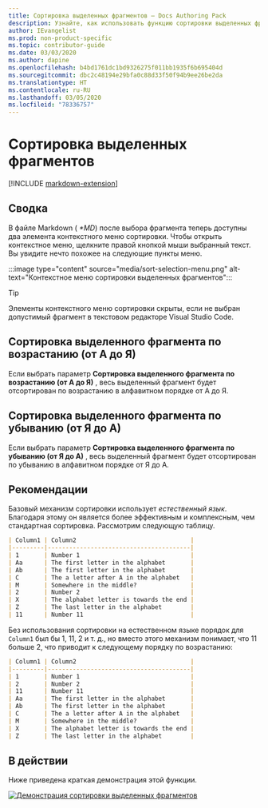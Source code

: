 ```yaml
---
title: Сортировка выделенных фрагментов — Docs Authoring Pack
description: Узнайте, как использовать функцию сортировки выделенных фрагментов в Docs Authoring Pack — расширении Visual Studio Code.
author: IEvangelist
ms.prod: non-product-specific
ms.topic: contributor-guide
ms.date: 03/03/2020
ms.author: dapine
ms.openlocfilehash: b4bd1761dc1bd9326275f011bb1935f6b695404d
ms.sourcegitcommit: dbc2c48194e29bfa0c88d33f50f94b9ee26be2da
ms.translationtype: HT
ms.contentlocale: ru-RU
ms.lasthandoff: 03/05/2020
ms.locfileid: "78336757"
---
```

# <a name="sort-selection"></a>Сортировка выделенных фрагментов

[!INCLUDE [markdown-extension](includes/markdown-extension.md)]

## <a name="summary"></a>Сводка

В файле Markdown ( *\*MD*) после выбора фрагмента теперь доступны два элемента контекстного меню сортировки. Чтобы открыть контекстное меню, щелкните правой кнопкой мыши выбранный текст. Вы увидите нечто похожее на следующие пункты меню.

:::image type="content" source="media/sort-selection-menu.png" alt-text="Контекстное меню сортировки выделенных фрагментов":::

> [!TIP]
> Элементы контекстного меню сортировки скрыты, если не выбран допустимый фрагмент в текстовом редакторе Visual Studio Code.

## <a name="sort-selection-ascending-a-to-z"></a>Сортировка выделенного фрагмента по возрастанию (от А до Я)

Если выбрать параметр **Сортировка выделенного фрагмента по возрастанию (от А до Я)** , весь выделенный фрагмент будет отсортирован по возрастанию в алфавитном порядке от А до Я.

## <a name="sort-selection-descending-z-to-a"></a>Сортировка выделенного фрагмента по убыванию (от Я до А)

Если выбрать параметр **Сортировка выделенного фрагмента по убыванию (от Я до А)** , весь выделенный фрагмент будет отсортирован по убыванию в алфавитном порядке от Я до А.

## <a name="considerations"></a>Рекомендации

Базовый механизм сортировки использует *естественный язык*. Благодаря этому он является более эффективным и комплексным, чем стандартная сортировка. Рассмотрим следующую таблицу.

```markdown
| Column1 | Column2                                |
|---------|----------------------------------------|
| 1       | Number 1                               |
| Aa      | The first letter in the alphabet       |
| Ab      | The first letter in the alphabet       |
| C       | The a letter after A in the alphabet   |
| M       | Somewhere in the middle?               |
| 2       | Number 2                               |
| X       | The alphabet letter is towards the end |
| Z       | The last letter in the alphabet        |
| 11      | Number 11                              |
```

Без использования сортировки на естественном языке порядок для `Column1` был бы 1, 11, 2 и т. д., но вместо этого механизм понимает, что 11 больше 2, что приводит к следующему порядку по возрастанию:

```markdown
| Column1 | Column2                                |
|---------|----------------------------------------|
| 1       | Number 1                               |
| 2       | Number 2                               |
| 11      | Number 11                              |
| Aa      | The first letter in the alphabet       |
| Ab      | The first letter in the alphabet       |
| C       | The a letter after A in the alphabet   |
| M       | Somewhere in the middle?               |
| X       | The alphabet letter is towards the end |
| Z       | The last letter in the alphabet        |
```

## <a name="in-action"></a>В действии

Ниже приведена краткая демонстрация этой функции.

[![Демонстрация сортировки выделенных фрагментов](media/sort-selection.gif)](media/sort-selection.gif#lightbox)
